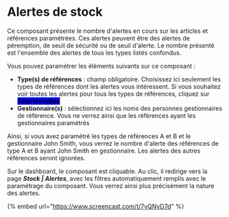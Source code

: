# Alertes de stock

Ce composant présente le nombre d'alertes en cours sur les articles et références paramétrées. Ces alertes peuvent être des alertes de péremption, de seuil de sécurité ou de seuil d'alerte. Le nombre présenté est l'ensemble des alertes de tous les types listés confondus.

Vous pouvez paramétrer les éléments suivants sur ce composant :&#x20;

* **Type(s) de références** : champ obligatoire. Choisissez ici seulement les types de références dont les alertes vous intéressent. Si vous souhaitez voir toutes les alertes pour tous les types de références, cliquez sur <mark style="background-color:blue;">**Tous les types**</mark>
* **Gestionnaire(s)** : sélectionnez ici les noms des personnes gestionnaires de référence. Vous ne verrez ainsi que les références ayant les gestionnaires paramétrés

Ainsi, si vous avez paramétré les types de références A et B et le gestionnaire John Smith, vous verrez le nombre d'alerte des références de type A et B ayant John Smith en gestionnaire. Les alertes des autres références seront ignorées.

Sur le dashboard, le composant est cliquable. Au clic, il redirige vers la page _**Stock | Alertes**_, avec les filtres automatiquement remplis avec le paramétrage du composant. Vous verrez ainsi plus précisément la nature des alertes.&#x20;

{% embed url="https://www.screencast.com/t/7yQNyD7d" %}
